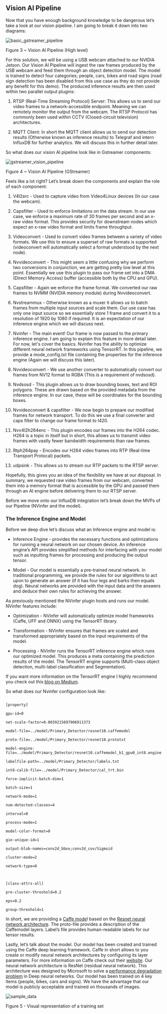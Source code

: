﻿## Vision AI Pipeline

Now that you have enough background knowledge to be dangerous let’s take a look at our vision pipeline. I am going to break it down into two diagrams:

  

![basic_gstreamer_pipeline](/docs/images/Vision_Pipeline_Overview.png)

Figure 3 ~ Vision AI Pipeline (High level)

  

For this solution, we will be using a USB webcam attached to our NVIDIA Jetson. Our Vision AI Pipeline will ingest the raw frames produced by the USB webcam and feed them through an object detection model. The model is trained to detect four categories; people, cars, bikes and road signs (road sign detection has been disabled from this use case as they do not provide any benefit for this demo). The produced inference results are then used within two parallel output plugins:

1.  RTSP (Real-Time Streaming Protocol) Server: This allows us to send our video frames to a network-accessible endpoint. Meaning we can remotely monitor the output from the webcam. The RTSP Protocol has commonly been used within CCTV (Closed-circuit television) architectures.
    
2.  MQTT Client: In short the MQTT client allows us to send our detection results (Otherwise known as inference results) to Telegraf and intern InfluxDB for further analytics. We will discuss this in further detail later.
    

  

So what does our vision AI pipeline look like in Gstreamer components:

  

![gstreamer_vision_pipeline](/docs/images/gstreamer_vision_pipeline.png)

Figure 4 ~ Vision AI Pipeline (GStreamer)

Feels like a lot right? Let’s break down the components and explain the role of each component:

1.  V4l2src - Used to capture video from Video4Linux devices (In our case the webcam).
    
2.  Capsfilter - Used to enforce limitations on the data stream. In our use case, we enforce a maximum rate of 30 frames per second and an x-raw video format. This provides security for downstream nodes which expect an x-raw video format and limits frame throughput.
    
3.  Videoconvert - Used to convert video frames between a variety of video formats. We use this to ensure a superset of raw formats is supported (videoconvert will automatically select a format understood by the next node).
    
4.  Nvvideoconvert - This might seem a little confusing why we perform two conversions in conjunction, we are getting pretty low level at this point. Essentially we use this plugin to pass our frame set into a DMA (Direct Memory Access) buffer (accessible both by the CPU and GPU).
    
5.  Capsfilter - Again we enforce the frame format. We converted our raw frames to NVMM (NVIDIA memory module) during Nvvideoconvert.
    
6.  Nvstreammux - Otherwise known as a muxer it allows us to batch frames from multiple input sources and scale them. Our use case has only one input source so we essentially store 1 frame and convert it to a resolution of 1920 by 1080 if required. It is an expectation of our inference engine which we will discuss next.
    
7.  Nvinfer - The main event! Our frame is now passed to the primary inference engine. I am going to explain this feature in more detail later. For now, let's cover the basics. Nvinfer has the ability to optimize different neural network frameworks using TensorRT. In this pipeline, we provide a mode_config.txt file containing the properties for the inference engine (Again we will discuss this later).
    
8.  Nvvideoconvert - We use another converter to automatically convert our frames from NV12 format to RGBA (This is a requirement of nvdsosd).
    
9.  Nvdsosd - This plugin allows us to draw bounding boxes, text and ROI polygons. These are drawn based on the provided metadata from the inference engine. In our case, these will be coordinates for the bounding boxes.
    
10.  Nvvideoconvert & capsfilter - We now begin to prepare our modified frames for network transport. To do this we use a final converter and caps filter to change our frame format to I420.
    
11.  Nvv4l2h264enc - This plugin encodes our frames into the H264 codec. H264 is a topic in itself but in short, this allows us to transmit video frames with vastly fewer bandwidth requirements than raw frames.
    
12.  Rtph264pay - Encodes our H264 video frames into RTP (Real-time Transport Protocal) packets.
    
13.  udpsink - This allows us to stream our RTP packets to the RTSP server.
    

  

Hopefully, this gives you an idea of the flexibility we have at our disposal. In summary, we requested raw video frames from our webcam, converted them into a memory format that is accessible by the GPU and passed them through an AI engine before delivering them to our RTSP server.

  

Before we move onto our InfluxDB integration let’s break down the MVPs of our Pipeline (NVinfer and the model).

### The Inference Engine and Model

Before we deep dive let’s discuss what an Inference engine and model is:

-   Inference Engine - provides the necessary functions and optimizations for running a neural network on our chosen device. An inference engine’s API provides simplified methods for interfacing with your model such as inputting frames for processing and producing the output tensor.
    
-   Model - Our model is essentially a pre-trained neural network. In traditional programming, we provide the rules for our algorithms to act upon to generate an answer (if it has four legs and barks then equals dog). Neural networks are provided with the input data and the answers and deduce their own rules for achieving the answer.
    

As previously mentioned the NVinfer plugin hosts and runs our model. NVinfer features include:

-   Optimization - NVinfer will automatically optimize model frameworks (Caffe, UFF and ONNX) using the TensorRT library.
    
-   Transformation - NVinfer ensures that frames are scaled and transformed appropriately based on the input requirements of the model.
    
-   Processing - NVinfer runs the TensorRT inference engine which runs our optimized model. This produces a meta containing the prediction results of the model. The TensorRT engine supports (Multi-class object detection, multi-label classification and Segmentation).
    

If you want more information on the TensorRT engine I highly recommend you check out this [blog on Medium](https://medium.com/@abhaychaturvedi_72055/understanding-nvidias-tensorrt-for-deep-learning-model-optimization-dad3eb6b26d9).

  

So what does our Nvinfer configuration look like:

```Text

[property]

gpu-id=0

net-scale-factor=0.0039215697906911373

model-file=../model/Primary_Detector/resnet10.caffemodel

proto-file=../model/Primary_Detector/resnet10.prototxt

model-engine-file=../model/Primary_Detector/resnet10.caffemodel_b1_gpu0_int8.engine

labelfile-path=../model/Primary_Detector/labels.txt

int8-calib-file=../model/Primary_Detector/cal_trt.bin

force-implicit-batch-dim=1

batch-size=1

network-mode=1

num-detected-classes=4

interval=0

process-mode=1

model-color-format=0

gie-unique-id=1

output-blob-names=conv2d_bbox;conv2d_cov/Sigmoid

cluster-mode=2

network-type=0

  

[class-attrs-all]

pre-cluster-threshold=0.2

eps=0.2

group-threshold=1

```

In short, we are providing a [Caffe mode](https://catalog.ngc.nvidia.com/orgs/nvidia/teams/iva/models/tlt_resnet10_ssd)l based on the [Resnet neural network architecture](https://towardsdatascience.com/an-overview-of-resnet-and-its-variants-5281e2f56035). The proto-file provides a description of the Caffemodel layers. Label’s file provides human-readable labels for our tensor results.

  

Lastly, let’s talk about the model. Our model has been created and trained using the Caffe deep learning framework. Caffe in short allows to you create or modify neural network architectures by configuring its layer parameters. For more information on Caffe check out their [website](https://caffe.berkeleyvision.org/). Our neural network architecture is ResNet (residual neural network). This architecture was designed by Microsoft to solve a [performance degradation problem](https://www.youtube.com/watch?v=RQ4sMZiciuI&t=168s) in Deep neural networks. Our model has been trained on 4 key items (people, bikes, cars and signs). We have the advantage that our model is publicly acceptable and trained on thousands of images.

![sample_data](/docs/images/sample_data.png)

Figure 5 - Visual representation of a training set
